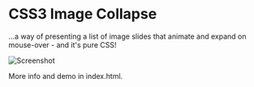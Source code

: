 # CSS3 Image Collapse

...a way of presenting a list of image slides that animate and expand on mouse-over - and it's pure CSS!

![Screenshot](https://raw.github.com/anroots/css3-image-collapse/master/img/Screenshot1.png "Screenshot")

More info and demo in index.html.